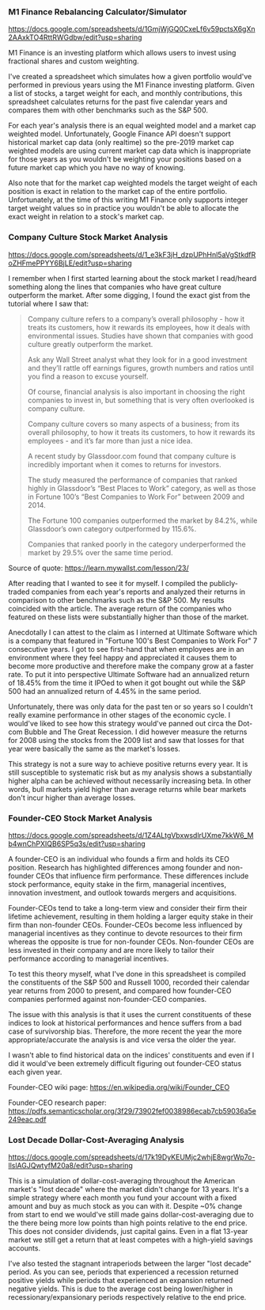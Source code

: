 ### M1 Finance Rebalancing Calculator/Simulator

https://docs.google.com/spreadsheets/d/1GmjWjGQ0CxeLf6v59pctsX6gXn2AAxkTO4RttRWGdbw/edit?usp=sharing

M1 Finance is an investing platform which allows users to invest using fractional shares and custom weighting.

I've created a spreadsheet which simulates how a given portfolio would've performed in previous years using the M1 Finance investing platform. Given a list of stocks, a target weight for each, and monthly contributions, this spreadsheet calculates returns for the past five calendar years and compares them with other benchmarks such as the S&P 500.

For each year's analysis there is an equal weighted model and a market cap weighted model. Unfortunately, Google Finance API doesn't support historical market cap data (only realtime) so the pre-2019 market cap weighted models are using current market cap data which is inappropriate for those years as you wouldn't be weighting your positions based on a future market cap which you have no way of knowing. 

Also note that for the market cap weighted models the target weight of each position is exact in relation to the market cap of the entire portfolio. Unfortunately, at the time of this writing M1 Finance only supports integer target weight values so in practice you wouldn't be able to allocate the exact weight in relation to a stock's market cap.


### Company Culture Stock Market Analysis

https://docs.google.com/spreadsheets/d/1_e3kF3jH_dzpUPhHnl5aVgStkdfRoZHFmePPYY6BjLE/edit?usp=sharing

I remember when I first started learning about the stock market I read/heard something along the lines that companies who have great culture outperform the market. After some digging, I found the exact gist from the tutorial where I saw that:

>Company culture refers to a company’s overall philosophy - how it treats its customers, how it rewards its employees, how it deals with environmental issues. Studies have shown that companies with good culture greatly outperform the market.
>
>Ask any Wall Street analyst what they look for in a good investment and they’ll rattle off earnings figures, growth numbers and ratios until you find a reason to excuse yourself.
>
>Of course, financial analysis is also important in choosing the right companies to invest in, but something that is very often overlooked is company culture.
>
>Company culture covers so many aspects of a business; from its overall philosophy, to how it treats its customers, to how it rewards its employees - and it’s far more than just a nice idea.
>
>A recent study by Glassdoor.com found that company culture is incredibly important when it comes to returns for investors.
>
>The study measured the performance of companies that ranked highly in Glassdoor’s “Best Places to Work” category, as well as those in Fortune 100’s “Best Companies to Work For” between 2009 and 2014.
>
>The Fortune 100 companies outperformed the market by 84.2%, while Glassdoor’s own category outperformed by 115.6%.
>
>Companies that ranked poorly in the category underperformed the market by 29.5% over the same time period.

Source of quote: https://learn.mywallst.com/lesson/23/

After reading that I wanted to see it for myself. I compiled the publicly-traded companies from each year's reports and analyzed their returns in comparison to other benchmarks such as the S&P 500. My results coincided with the article. The average return of the companies who featured on these lists were substantially higher than those of the market.

Anecdotally I can attest to the claim as I interned at Ultimate Software which is a company that featured in "Fortune 100's Best Companies to Work For" 7 consecutive years. I got to see first-hand that when employees are in an environment where they feel happy and appreciated it causes them to become more productive and therefore make the company grow at a faster rate. To put it into perspective Ultimate Software had an annualized return of 18.45% from the time it IPOed to when it got bought out while the S&P 500 had an annualized return of 4.45% in the same period.

Unfortunately, there was only data for the past ten or so years so I couldn't really examine performance in other stages of the economic cycle. I would've liked to see how this strategy would've panned out circa the Dot-com Bubble and The Great Recession. I did however measure the returns for 2008 using the stocks from the 2009 list and saw that losses for that year were basically the same as the market's losses.

This strategy is not a sure way to achieve positive returns every year. It is still susceptible to systematic risk but as my analysis shows a substantially higher alpha can be achieved without necessarily increasing beta. In other words, bull markets yield higher than average returns while bear markets don't incur higher than average losses.


### Founder-CEO Stock Market Analysis

https://docs.google.com/spreadsheets/d/1Z4ALtgVbxwsdlrUXme7kkW6_Mb4wnChPXIQB6SP5q3s/edit?usp=sharing

A founder-CEO is an individual who founds a firm and holds its CEO position. Research has highlighted differences among founder and non-founder CEOs that influence firm performance. These differences include stock performance, equity stake in the firm, managerial incentives, innovation investment, and outlook towards mergers and acquisitions.

Founder-CEOs tend to take a long-term view and consider their firm their lifetime achievement, resulting in them holding a larger equity stake in their firm than non-founder CEOs. Founder-CEOs become less influenced by managerial incentives as they continue to devote resources to their firm whereas the opposite is true for non-founder CEOs. Non-founder CEOs are less invested in their company and are more likely to tailor their performance according to managerial incentives.

To test this theory myself, what I've done in this spreadsheet is compiled the constituents of the S&P 500 and Russell 1000, recorded their calendar year returns from 2000 to present, and compared how founder-CEO companies performed against non-founder-CEO companies.

The issue with this analysis is that it uses the current constituents of these indices to look at historical performances and hence suffers from a bad case of survivorship bias. Therefore, the more recent the year the more appropriate/accurate the analysis is and vice versa the older the year.

I wasn't able to find historical data on the indices' constituents and even if I did it would've been extremely difficult figuring out founder-CEO status each given year.

Founder-CEO wiki page: https://en.wikipedia.org/wiki/Founder_CEO

Founder-CEO research paper: https://pdfs.semanticscholar.org/3f29/73902fef0038986ecab7cb59036a5e249eac.pdf


### Lost Decade Dollar-Cost-Averaging Analysis

https://docs.google.com/spreadsheets/d/17k19DyKEUMjc2whjE8wgrWp7o-llslAGJQwtyfM20a8/edit?usp=sharing

This is a simulation of dollar-cost-averaging throughout the American market's "lost decade" where the market didn't change for 13 years. It's a simple strategy where each month you fund your account with a fixed amount and buy as much stock as you can with it. Despite ~0% change from start to end we would've still made gains dollar-cost-averaging due to the there being more low points than high points relative to the end price. This does not consider dividends, just capital gains. Even in a flat 13-year market we still get a return that at least competes with a high-yield savings accounts.

I've also tested the stagnant intraperiods between the larger "lost decade" period. As you can see, periods that experienced a recession returned positive yields while periods that experienced an expansion returned negative yields. This is due to the average cost being lower/higher in recessionary/expansionary periods respectively relative to the end price.   


